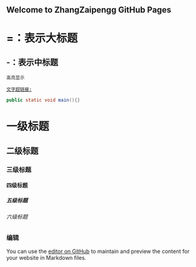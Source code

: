 ## Welcome to ZhangZaipengg GitHub Pages

=：表示大标题
=======

-：表示中标题
--
`高亮显示`

[`文字超链接:`](https://www.baidu.com)

```Java
public static void main(){}
```

# 一级标题  
## 二级标题  
### 三级标题  
#### 四级标题  
##### 五级标题  
###### 六级标题

### 编辑
You can use the [editor on GitHub](https://github.com/ZhangZaipeng/ZhangZaipeng.github.io/edit/master/README.md) to maintain and preview the content for your website in Markdown files.
